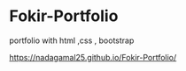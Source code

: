 # Fokir-Portfolio
portfolio with html ,css , bootstrap

https://nadagamal25.github.io/Fokir-Portfolio/
